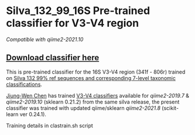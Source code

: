 # Silva_132_99_16S Pre-trained classifier for V3-V4 region
*Compatible with qiime2-2021.10*

## [Download classifier here](https://drive.google.com/file/d/1ftLKI_oxLMfn55NOjyiI55K-Dc_FxRbi/view?usp=sharing)

This is pre-trained classifier for the 16S V3-V4 region (341f - 806r) trained on [Silva 132 99% ref sequences and corresponding 7-level taxonomic classifications](https://www.arb-silva.de/download/archive/qiime). 

[Jiung-Wen Chen](https://github.com/Jiung-Wen) has trained [V3-V4 classifiers](https://github.com/Jiung-Wen/q2-silva-V3V4classifier) available for *qiime2-2019.7* & *qiime2-2019.10* (sklearn 0.21.2) from the same silva release, the present classifier was trained with updated qiime/sklearn *qiime2-2021.8* (scikit-learn ver 0.24.1).

Training details in clastrain.sh script
